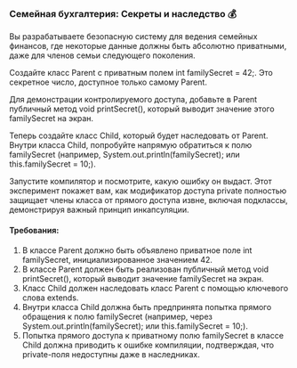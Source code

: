 
### Семейная бухгалтерия: Секреты и наследство 💰

Вы разрабатываете безопасную систему для ведения семейных финансов, где некоторые данные должны быть абсолютно приватными, даже для членов семьи следующего поколения.

Создайте класс Parent с приватным полем int familySecret = 42;. Это секретное число, доступное только самому Parent.

Для демонстрации контролируемого доступа, добавьте в Parent публичный метод void printSecret(), который выводит значение этого familySecret на экран.

Теперь создайте класс Child, который будет наследовать от Parent. Внутри класса Child, попробуйте напрямую обратиться к полю familySecret (например, System.out.println(familySecret); или this.familySecret = 10;).

Запустите компилятор и посмотрите, какую ошибку он выдаст. Этот эксперимент покажет вам, как модификатор доступа private полностью защищает члены класса от прямого доступа извне, включая подклассы, демонстрируя важный принцип инкапсуляции.

#### Требования:
1. В классе Parent должно быть объявлено приватное поле int familySecret, инициализированное значением 42.
2. В классе Parent должен быть реализован публичный метод void printSecret(), который выводит значение familySecret на экран.
3. Класс Child должен наследовать класс Parent с помощью ключевого слова extends.
4. Внутри класса Child должна быть предпринята попытка прямого обращения к полю familySecret (например, через System.out.println(familySecret); или this.familySecret = 10;).
5. Попытка прямого доступа к приватному полю familySecret в классе Child должна приводить к ошибке компиляции, подтверждая, что private-поля недоступны даже в наследниках.